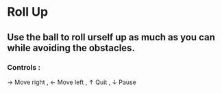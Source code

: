 # Roll Up
## Use the ball to roll urself up as much as you can while avoiding the obstacles.
### Controls : 
→ Move right , ← Move left , ↑ Quit , ↓ Pause
